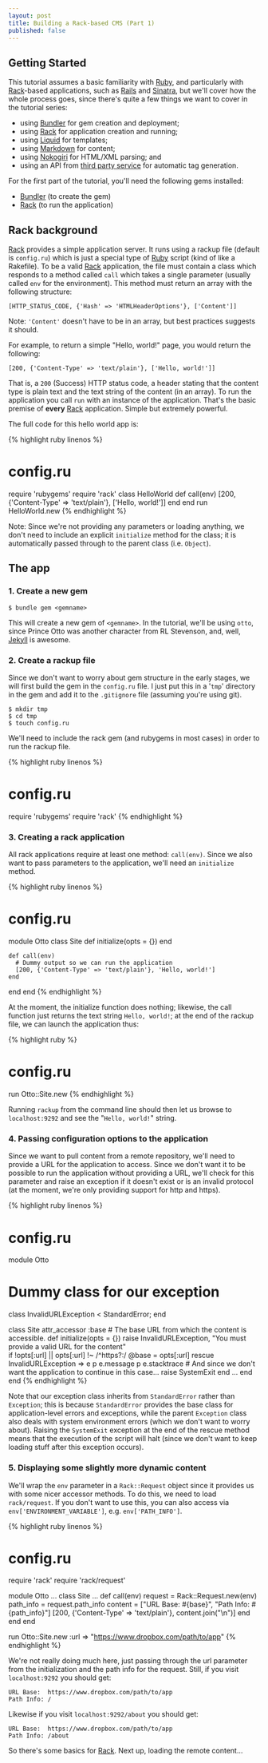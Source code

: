 ```yaml
---
layout: post
title: Building a Rack-based CMS (Part 1)
published: false
---
```

## Getting Started

This tutorial assumes a basic familiarity with [Ruby](http://ruby-lang.org), and
particularly with [Rack][]-based applications, such as
[Rails](http://rubyonrails.org) and [Sinatra](http://sinatrarb.com), but we'll
cover how the whole process goes, since there's quite a few things we want to
cover in the tutorial series:

* using [Bundler][] for gem creation and deployment;
* using [Rack][] for application creation and running;
* using [Liquid][] for templates;
* using [Markdown][] for content;
* using [Nokogiri][] for HTML/XML parsing; and
* using an API from [third party service](http://opencalais.org) for automatic
  tag generation.

For the first part of the tutorial, you'll need the following gems installed:

* [Bundler][] (to create the gem)
* [Rack][] (to run the application)

## Rack background

[Rack][] provides a simple application server. It runs using a rackup file
(default is `config.ru`) which is just a special type of [Ruby][] script (kind
of like a Rakefile). To be a valid [Rack][] application, the file must contain a
class which responds to a method called `call` which takes a single parameter
(usually called `env` for the environment). This method must return an array
with the following structure:

    [HTTP_STATUS_CODE, {'Hash' => 'HTMLHeaderOptions'}, ['Content']]

Note: `'Content'` doesn't have to be in an array, but best practices suggests it
should.

For example, to return a simple "Hello, world!" page, you would return the
following:

    [200, {'Content-Type' => 'text/plain'}, ['Hello, world!']]

That is, a `200` (Success) HTTP status code, a header stating that the content
type is plain text and the text string of the content (in an array). To run the
application you call `run` with an instance of the application. That's the basic
premise of **every** [Rack][] application. Simple but extremely powerful.

The full code for this hello world app is:

{% highlight ruby linenos %}
# config.ru
require 'rubygems'
require 'rack'
class HelloWorld
  def call(env)
    [200, {'Content-Type' => 'text/plain'}, ['Hello, world!']]
  end
end
run HelloWorld.new
{% endhighlight %}

Note: Since we're not providing any parameters or loading anything, we don't
need to include an explicit `initialize` method for the class; it is
automatically passed through to the parent class (i.e. `Object`).

## The app

### 1. Create a new gem

    $ bundle gem <gemname>

This will create a new gem of `<gemname>`. In the tutorial, we'll be using
`otto`, since Prince Otto was another character from RL Stevenson, and, well,
[Jekyll](http://github.com/mojombo/jekyll) is awesome.

### 2. Create a rackup file

Since we don't want to worry about gem structure in the early stages, we will
first build the gem in the `config.ru` file. I just put this in a '`tmp`'
directory in the gem and add it to the `.gitignore` file (assuming you're using
git).

    $ mkdir tmp
    $ cd tmp
    $ touch config.ru

We'll need to include the rack gem (and rubygems in most cases) in order to run the rackup file.

{% highlight ruby linenos %}
# config.ru
require 'rubygems'
require 'rack'
{% endhighlight %}

### 3. Creating a rack application

All rack applications require at least one method: `call(env)`. Since we also want to pass parameters to the application, we'll need an `initialize` method.

{% highlight ruby linenos %}
# config.ru
module Otto
  class Site
    def initialize(opts = {})
    end

    def call(env)
      # Dummy output so we can run the application
      [200, {'Content-Type' => 'text/plain'}, 'Hello, world!']
    end
  end
end
{% endhighlight %}

At the moment, the initialize function does nothing; likewise, the call function just returns the text string `Hello, world!`; at the end of the rackup file, we can launch the application thus:

{% highlight ruby %}
# config.ru
run Otto::Site.new
{% endhighlight %}

Running `rackup` from the command line should then let us browse to `localhost:9292` and see the "`Hello, world!`" string.

### 4. Passing configuration options to the application

Since we want to pull content from a remote repository, we'll need to provide a URL for the application to access. Since we don't want it to be possible to run the application without providing a URL, we'll check for this parameter and raise an exception if it doesn't exist or is an invalid protocol (at the moment, we're only providing support for http and https).

{% highlight ruby linenos %}
# config.ru
module Otto
  # Dummy class for our exception
  class InvalidURLException < StandardError; end

  class Site
    attr_accessor :base # The base URL from which the content is accessible.
    def initialize(opts = {})
      raise InvalidURLException, "You must provide a valid URL for the content" \
        if !opts[:url] || opts[:url] !~ /^https?\:/
      @base = opts[:url]
    rescue InvalidURLException => e
      p e.message
      p e.stacktrace
      # And since we don't want the application to continue in this case...
      raise SystemExit
    end
    ...
  end
end
{% endhighlight %}

Note that our exception class inherits from `StandardError` rather than `Exception`; this is because `StandardError` provides the base class for application-level errors and exceptions, while the parent `Exception` class also deals with system environment errors (which we don't want to worry about). Raising the `SystemExit` exception at the end of the rescue method means that the execution of the script will halt (since we don't want to keep loading stuff after this exception occurs).

### 5. Displaying some slightly more dynamic content

We'll wrap the `env` parameter in a `Rack::Request` object since it provides us with some nicer accessor methods. To do this, we need to load `rack/request`. If you don't want to use this, you can also access via `env['ENVIRONMENT_VARIABLE']`, e.g. `env['PATH_INFO']`.

{% highlight ruby linenos %}
# config.ru
require 'rack'
require 'rack/request'

module Otto
  ...
  class Site
    ...
    def call(env)
      request = Rack::Request.new(env)
      path_info = request.path_info
      content = ["URL Base:  #{base}", "Path Info: #{path_info}"]
      [200, {'Content-Type' => 'text/plain'}, content.join("\n")]
    end
  end
end

run Otto::Site.new :url => "https://www.dropbox.com/path/to/app"
{% endhighlight %}

We're not really doing much here, just passing through the url parameter from the initialization and the path info for the request. Still, if you visit `localhost:9292` you should get:

    URL Base:  https://www.dropbox.com/path/to/app
    Path Info: /

Likewise if you visit `localhost:9292/about` you should get:

    URL Base:  https://www.dropbox.com/path/to/app
    Path Info: /about

So there's some basics for [Rack][]. Next up, loading the remote content...

[Bundler]: http://localhost
[Rack]: http://rack.rubyforge.org
[Liquid]: http://localhost
[Markdown]: http://localhost
[Maruku]: http://localhost
[Nokogiri]: http://localhost
[Ruby]: http://ruby-lang.org